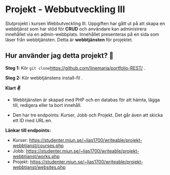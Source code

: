 # Projekt - Webbutveckling III
Slutprojekt i kursen Webbutveckling III. Uppgiften har gått ut på att skapa en webbtjänst som har stöd för **CRUD** och användare kan administrera innehållet via en admin-webbplats. Innehållet presenteras på en sida som läser från webbtjänsten. 
Detta är **webbtjänsten** för projektet.

## Hur använder jag detta projekt? 🌿
**Steg 1:** Kör ``` git clone ```https://github.com/linemaria/portfolio-REST/ .

**Steg 2:** Kör webbtjänstens install-fil .

**Klart ✌️**

- Webbtjänsten är skapad med PHP och en databas för att hämta, lägga till, redigera eller ta bort innehåll. 

- Den har tre endpoints: Kurser, Jobb och Projekt. Det går även att skicka ett ID med URL:en. 

**Länkar till endpoints:**
- Kurser: https://studenter.miun.se/~lias1700/writeable/projekt-webbtjanst/courses.php
- Jobb: https://studenter.miun.se/~lias1700/writeable/projekt-webbtjanst/works.php
- Projekt: https://studenter.miun.se/~lias1700/writeable/projekt-webbtjanst/websites.php
